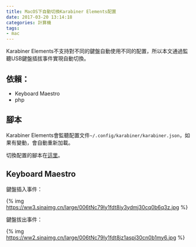 ```yaml
---
title: MacOS下自動切換Karabiner Elements配置
date: 2017-03-20 13:14:18
categories: 計算機
tags:
- mac
---
```


Karabiner Elements不支持對不同的鍵盤自動使用不同的配置，所以本文通過監聽USB鍵盤插拔事件實現自動切換。

## 依賴：

- Keyboard Maestro
- php

## 腳本

Karabiner Elements會監聽配置文件`~/.config/karabiner/karabiner.json`，如果有變動，會自動重新加載。

切換配置的腳本在[這里](https://github.com/xbot/shell/blob/master/karabiner-elements-profile-switcher.php)。

## Keyboard Maestro

鍵盤插入事件：

{% img https://ww3.sinaimg.cn/large/006tNc79ly1fdt8iy3ydmj30cq0b6q3z.jpg %}

鍵盤拔出事件：

{% img https://ww2.sinaimg.cn/large/006tNc79ly1fdt8jz1aspj30cn0b1my6.jpg %}
